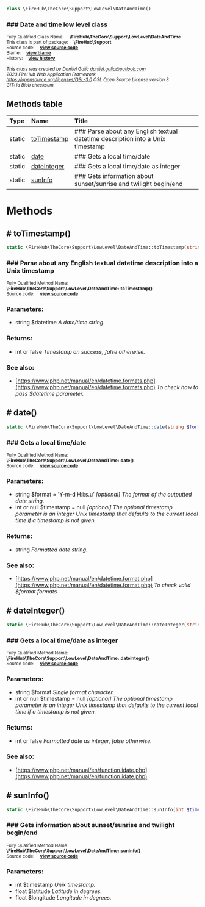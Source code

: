 
```php
class \FireHub\TheCore\Support\LowLevel\DateAndTime()
```

### ### Date and time low level class
<sub>Fully Qualified Class Name:  **\FireHub\TheCore\Support\LowLevel\DateAndTime**</sub><br>
<sub>This class is part of package:  **\FireHub\Support**</sub><br>
<sub>Source code:  **[view source code](https://github.com/The-FireHub-Project/Core/blob/v1.0/src/support/lowlevel/firehub.DateAndTime.php#L37)**</sub><br>
<sub>Blame:  **[view blame](https://github.com/The-FireHub-Project/Core/blame/v1.0/src/support/lowlevel/firehub.DateAndTime.php)**</sub><br>
<sub>History:  **[view history](https://github.com/The-FireHub-Project/Core/commits/v1.0/src/support/lowlevel/firehub.DateAndTime.php)**</sub><br>

<sub>_This class was created by Danijel Galić <danijel.galic@outlook.com>_</sub><br>
<sub>_2023 FireHub Web Application Framework_</sub><br>
<sub>_<https://opensource.org/licenses/OSL-3.0> OSL Open Source License version 3_</sub><br>
<sub>_GIT: $Id$ Blob checksum._</sub><br>



## Methods table

| Type  | Name  | Title |
| :---  | :---  | :---  |
|static |<a href="#totimestamp()">toTimestamp</a>|### Parse about any English textual datetime description into a Unix timestamp|
|static |<a href="#date()">date</a>|### Gets a local time/date|
|static |<a href="#dateinteger()">dateInteger</a>|### Gets a local time/date as integer|
|static |<a href="#suninfo()">sunInfo</a>|### Gets information about sunset/sunrise and twilight begin/end|


# Methods


<h2><a name="totimestamp()"># toTimestamp()</a></h2>

```php
static \FireHub\TheCore\Support\LowLevel\DateAndTime::toTimestamp(string $datetime):int|false
```

### ### Parse about any English textual datetime description into a Unix timestamp
<sub>Fully Qualified Method Name:  **\FireHub\TheCore\Support\LowLevel\DateAndTime::toTimestamp()**</sub><br>
<sub>Source code:  **[view source code](https://github.com/The-FireHub-Project/Core/blob/v1.0/src/support/lowlevel/firehub.DateAndTime.php#L54)**</sub><br>


### Parameters:

* string $datetime _A date/time string._

### Returns:

* int or false _Timestamp on success, false otherwise._

### See also:

* [https://www.php.net/manual/en/datetime.formats.php](https://www.php.net/manual/en/datetime.formats.php) _To check how to pass $datetime parameter._

<h2><a name="date()"># date()</a></h2>

```php
static \FireHub\TheCore\Support\LowLevel\DateAndTime::date(string $format = 'Y-m-d H:i:s.u', int|null $timestamp = null):string
```

### ### Gets a local time/date
<sub>Fully Qualified Method Name:  **\FireHub\TheCore\Support\LowLevel\DateAndTime::date()**</sub><br>
<sub>Source code:  **[view source code](https://github.com/The-FireHub-Project/Core/blob/v1.0/src/support/lowlevel/firehub.DateAndTime.php#L77)**</sub><br>


### Parameters:

* string $format = 'Y-m-d H:i:s.u' _[optional] 
The format of the outputted date string._
* int or null $timestamp = null _[optional] 
The optional timestamp parameter is an integer Unix timestamp that defaults to the current local time if a timestamp is not given._

### Returns:

* string _Formatted date string._

### See also:

* [https://www.php.net/manual/en/datetime.format.php](https://www.php.net/manual/en/datetime.format.php) _To check valid $format formats._

<h2><a name="dateinteger()"># dateInteger()</a></h2>

```php
static \FireHub\TheCore\Support\LowLevel\DateAndTime::dateInteger(string $format, int|null $timestamp = null):int|false
```

### ### Gets a local time/date as integer
<sub>Fully Qualified Method Name:  **\FireHub\TheCore\Support\LowLevel\DateAndTime::dateInteger()**</sub><br>
<sub>Source code:  **[view source code](https://github.com/The-FireHub-Project/Core/blob/v1.0/src/support/lowlevel/firehub.DateAndTime.php#L98)**</sub><br>


### Parameters:

* string $format _Single format character._
* int or null $timestamp = null _[optional] 
The optional timestamp parameter is an integer Unix timestamp that defaults to the current local time if a timestamp is not given._

### Returns:

* int or false _Formatted date as integer, false otherwise._

### See also:

* [https://www.php.net/manual/en/function.idate.php](https://www.php.net/manual/en/function.idate.php) 

<h2><a name="suninfo()"># sunInfo()</a></h2>

```php
static \FireHub\TheCore\Support\LowLevel\DateAndTime::sunInfo(int $timestamp, float $latitude, float $longitude)
```

### ### Gets information about sunset/sunrise and twilight begin/end
<sub>Fully Qualified Method Name:  **\FireHub\TheCore\Support\LowLevel\DateAndTime::sunInfo()**</sub><br>
<sub>Source code:  **[view source code](https://github.com/The-FireHub-Project/Core/blob/v1.0/src/support/lowlevel/firehub.DateAndTime.php#L130)**</sub><br>


### Parameters:

* int $timestamp _Unix timestamp._
* float $latitude _Latitude in degrees._
* float $longitude _Longitude in degrees._


